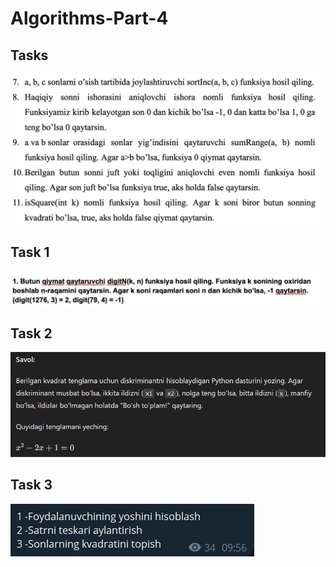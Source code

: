 # Algorithms-Part-4

<h2>Tasks</h2>

<img src="img/img7891011.jpg" alt="img1.jpg">

<h2>Task 1</h2>

<img src="img/img1.png" alt="img2.png">

<h2>Task 2</h2>

<img src="img/img2.png" alt="img3.png">

<h2>Task 3</h2>

<img src="img/img3.png" alt="img3.png">